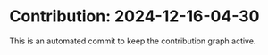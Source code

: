 # Contribution: 2024-12-16-04-30
This is an automated commit to keep the contribution graph active.
